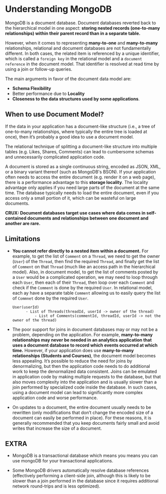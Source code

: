 # Understanding MongoDB

MongoDB is a document database. Document databases reverted back to the hierarchical model in one aspect: **storing nested records (one-to-many relationships) within their parent record than in a separate table.**

However, when it comes to representing **many-to-one** and **many-to-many** relationships, relational and document databases are not fundamentally different. In both cases, the related item is referenced by a unique identifier, which is called a `foreign key` in the relational model and a `document reference` in the document model. That identifier is resolved at read time by using a join or follow-up queries.

The main arguments in favor of the document data model are:

- **Schema Flexibility**
- Better performance due to **Locality**
- **Closeness to the data structures used by some applications**.

## When to use Document Model?

If the data in your application has a document-like structure (i.e., a tree of one-to-many relationships, where typically the entire tree is loaded at once), then it’s probably a good idea to use a document model.

The relational technique of splitting a document-like structure into multiple tables (e.g. Likes, Shares, Comments) can lead to cumbersome schemas and unnecessarily complicated application code.

A document is stored as a single continuous string, encoded as JSON, XML, or a binary variant thereof (such as MongoDB's BSON). If your application often needs to access the entire document (e.g. render it on a web page), there is a performance advantage to this **storage locality**. The locality advantage only applies if you need large parts of the document at the same time. The database typically needs to load the entire document, even if you access only a small portion of it, which can be wasteful on large documents.

**CRUX: Document databases target use cases where data comes in self-contained documents and relationships between one document and another are rare.**

## Limitations

- **You cannot refer directly to a nested item within a document.** For example, to get the list of `Comment` on a `Thread`, we need to get the owner (`User`) of the `Thread`, then find the required `Thread`, and finally get the list of `Comment` on that `Thread` (much like an access path in the hierarchical model). Also, in document model, to get the list of comments posted by a `User` would be a complicated operation, we may need to loop through each `User`, then each of their `Thread`, then loop over each `Comment` and check if the `Comment` is done by the required `User`. In relational model, each ay have a separate table `Comment` allowing us to easily query the list of `Commnet` done by the required `User`.

  ```
  User(userId)
        - List of Threads(threadId, userId -> owner of the thread)
            - List of Comments(commentId, threadId, userId -> not the owner of the thread)
  ```

- The poor support for joins in document databases may or may not be a problem, depending on the application. For example, **many-to-many relationships may never be needed in an analytics application that uses a document database to record which events occurred at which time.** However, if your application does use **many-to-many relationships (Students and Courses)**, the document model becomes less appealing. It’s possible to reduce the need for joins by denormalizing, but then the application code needs to do additional work to keep the denormalized data consistent. Joins can be emulated in application code by making multiple requests to the database, but that also moves complexity into the application and is usually slower than a join performed by specialized code inside the database. In such cases, using a document model can lead to significantly more complex application code and worse performance.

- On updates to a document, the entire document usually needs to be rewritten (only modifications that don’t change the encoded size of a document can easily be performed in place). For these reasons, it is generally recommended that you keep documents fairly small and avoid writes that increase the size of a document.

## EXTRA

- MongoDB is a transactional database which means you means you can use mongoDB for your transactional applications.

- Some MongoDB drivers automatically resolve database references (effectively performing a client-side join, although this is likely to be slower than a join performed in the database since it requires additional network round-trips and is less optimized).
